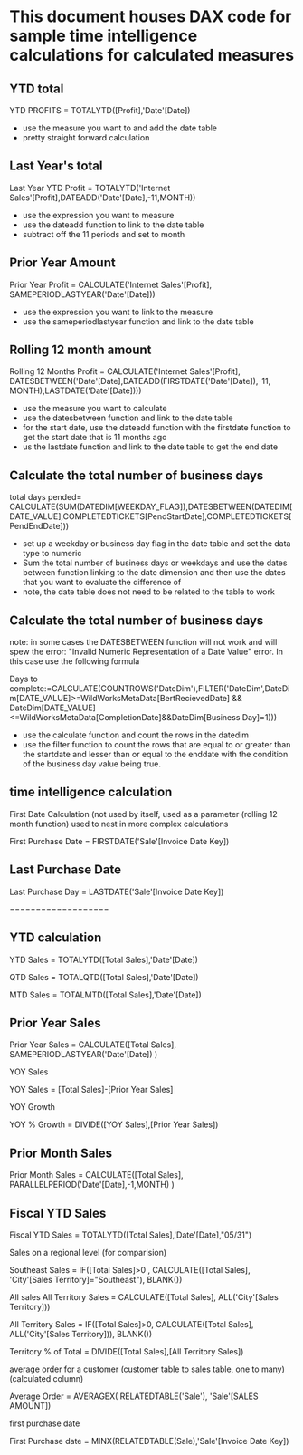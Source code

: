 # This document houses DAX code for sample time intelligence calculations for calculated measures


## YTD total


YTD PROFITS = TOTALYTD([Profit],'Date'[Date])

* use the measure you want to and add the date table
* pretty straight forward calculation

## Last Year's total
 
Last Year YTD Profit = TOTALYTD('Internet Sales'[Profit],DATEADD('Date'[Date],-11,MONTH))

* use the expression you want to measure
* use the dateadd function to link to the date table
* subtract off the 11 periods and set to month

## Prior Year Amount


Prior Year Profit = CALCULATE('Internet Sales'[Profit], SAMEPERIODLASTYEAR('Date'[Date]))

* use the expression you want to link to the measure
* use the sameperiodlastyear function and link to the date table

## Rolling 12 month amount

Rolling 12 Months Profit = CALCULATE('Internet Sales'[Profit], DATESBETWEEN('Date'[Date],DATEADD(FIRSTDATE('Date'[Date]),-11, MONTH),LASTDATE('Date'[Date])))

* use the measure you want to calculate
* use the datesbetween function and link to the date table
* for the start date, use the dateadd function with the firstdate function to get the start date that is 11 months ago
* us the lastdate function and link to the date table to get the end date

## Calculate the total number of business days

total days pended= CALCULATE(SUM(DATEDIM[WEEKDAY_FLAG]),DATESBETWEEN(DATEDIM[DATE_VALUE],COMPLETEDTICKETS[PendStartDate],COMPLETEDTICKETS[PendEndDate])) 

* set up a weekday or business day flag in the date table and set the data type to numeric
* Sum the total number of business days or weekdays and use the dates between function linking to the date dimension and then use the dates
	that you want to evaluate the difference of
* note, the date table does not need to be related to the table to work


## Calculate the total number of business days

note: in some cases the DATESBETWEEN function will not work and will spew the error: "Invalid Numeric Representation of a Date Value" error. 
In this case use the following formula

Days to complete:=CALCULATE(COUNTROWS('DateDim'),FILTER('DateDim',DateDim[DATE_VALUE]>=WildWorksMetaData[BertRecievedDate] && DateDim[DATE_VALUE]<=WildWorksMetaData[CompletionDate]&&DateDim[Business Day]=1)))

* use the calculate function and count the rows in the datedim
* use the filter function to count the rows that are equal to or greater than the startdate and lesser than or equal to the enddate with the condition of the business day value being true. 



## time intelligence calculation

First Date Calculation (not used by itself, used as a parameter (rolling 12 month function) 
used to nest in more complex calculations

First Purchase Date = FIRSTDATE('Sale'[Invoice Date Key])


## Last Purchase Date 

Last Purchase Day = LASTDATE('Sale'[Invoice Date Key])

===================

## YTD calculation

YTD Sales = TOTALYTD([Total Sales],'Date'[Date])

QTD Sales = TOTALQTD([Total Sales],'Date'[Date])

MTD Sales = TOTALMTD([Total Sales],'Date'[Date])


## Prior Year Sales

Prior Year Sales = 
	CALCULATE([Total Sales],
		SAMEPERIODLASTYEAR('Date'[Date])
		)

YOY Sales

YOY Sales = [Total Sales]-[Prior Year Sales]

YOY Growth

YOY % Growth = DIVIDE([YOY Sales],[Prior Year Sales])


## Prior Month Sales

Prior Month Sales = 
	CALCULATE([Total Sales],
		PARALLELPERIOD('Date'[Date],-1,MONTH)
	)

## Fiscal YTD Sales

Fiscal YTD Sales = 
TOTALYTD([Total Sales],'Date'[Date],"05/31")

Sales on a regional level (for comparision)

Southeast Sales = 
IF([Total Sales]>0 ,
CALCULATE([Total Sales],
	'City'[Sales Territory]="Southeast"),
	BLANK())

All sales 
All Territory Sales = 
CALCULATE([Total Sales],
	ALL('City'[Sales Territory]))

All Territory Sales = 
IF([Total Sales]>0,
CALCULATE([Total Sales],
	ALL('City'[Sales Territory])),
	BLANK())

Territory % of Total = DIVIDE([Total Sales],[All Territory Sales])


average order for a customer (customer table to sales table, one to many) (calculated column)

Average Order = 
AVERAGEX(
	RELATEDTABLE('Sale'),
		'Sale'[SALES AMOUNT])

first purchase date

First Purchase date = MINX(RELATEDTABLE(Sale),'Sale'[Invoice Date Key])
